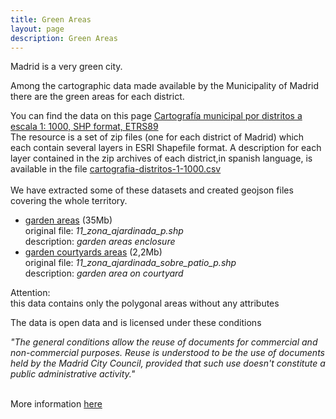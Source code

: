 ```yaml
---
title: Green Areas
layout: page
description: Green Areas
---
```

Madrid is a very green city.


Among the cartographic data made available by the Municipality of Madrid there are the green areas for each district.


You can find the data on this page
[Cartografía municipal por distritos a escala 1: 1000, SHP format, ETRS89](https://datos.madrid.es/portal/site/egob/menuitem.c05c1f754a33a9fbe4b2e4b284f1a5a0/?vgnextoid=a4f36d34fa86c410VgnVCM2000000c205a0aRCRD&vgnextchannel=374512b9ace9f310VgnVCM100000171f5a0aRCRD&vgnextfmt=default)
<br/>
The resource is a set of zip files (one for each district of Madrid) which each contain several layers in ESRI Shapefile format.
A description for each layer contained in the zip archives of each district,in spanish language, is available in the file [cartografia-distritos-1-1000.csv](https://datos.madrid.es/egob/catalogo/213565-0-cartografia-distritos-1-1000.csv)
<br/><br/>
We have extracted some of these datasets and created geojson files covering the whole territory.
* [garden areas](https://github.com/greemta/greemta/raw/main/data/green/garden_areas.zip) (35Mb)<br/>
original file: *11_zona_ajardinada_p.shp*<br/>
description: *garden areas enclosure*
* [garden courtyards areas](https://github.com/greemta/greemta/raw/main/data/green/garden_courtyards_areas.geojson) (2,2Mb)<br/>
original file: *11_zona_ajardinada_sobre_patio_p.shp*<br/>
description: *garden area on courtyard*

Attention:<br/>
this data contains only the polygonal areas without any attributes



The data is open data and is licensed under these conditions<br/>

*"The general conditions allow the reuse of documents for commercial and non-commercial purposes. Reuse is understood to be the use of documents held by the Madrid City Council, provided that such use doesn't constitute a public administrative activity."*

<br/>
More information <a href="https://translate.google.com/translate?hl=&sl=es&tl=en&u=https%3A%2F%2Fdatos.madrid.es%2Fportal%2Fsite%2Fegob%2Fmenuitem.400a817358ce98c34e937436a8a409a0%2F%3Fvgnextoid%3Db4c412b9ace9f310VgnVCM100000171f5a0aRCRD%26vgnextchannel%3Db4c412b9ace9f310VgnVCM100000171f5a0aRCRD%26vgnextfmt%3Ddefault">here</a>



